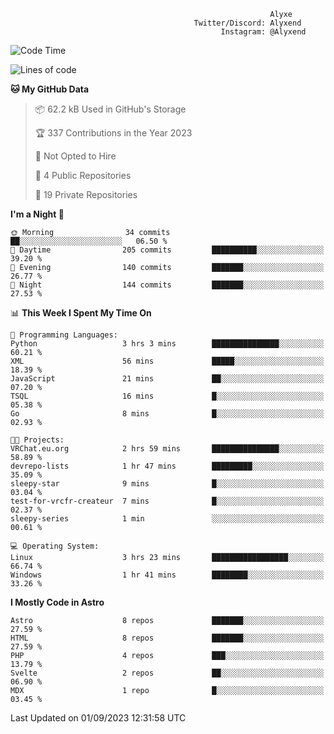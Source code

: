 ```text
                                                          Alyxe
                                         Twitter/Discord: Alyxend
                                               Instagram: @Alyxend
```

<!--START_SECTION:waka-->
![Code Time](http://img.shields.io/badge/Code%20Time-21%20hrs%2059%20mins-blue)

![Lines of code](https://img.shields.io/badge/From%20Hello%20World%20I%27ve%20Written-97.3%20thousand%20lines%20of%20code-blue)

**🐱 My GitHub Data** 

> 📦 62.2 kB Used in GitHub's Storage 
 > 
> 🏆 337 Contributions in the Year 2023
 > 
> 🚫 Not Opted to Hire
 > 
> 📜 4 Public Repositories 
 > 
> 🔑 19 Private Repositories 
 > 
**I'm a Night 🦉** 

```text
🌞 Morning                34 commits          ██░░░░░░░░░░░░░░░░░░░░░░░   06.50 % 
🌆 Daytime                205 commits         ██████████░░░░░░░░░░░░░░░   39.20 % 
🌃 Evening                140 commits         ███████░░░░░░░░░░░░░░░░░░   26.77 % 
🌙 Night                  144 commits         ███████░░░░░░░░░░░░░░░░░░   27.53 % 
```


📊 **This Week I Spent My Time On** 

```text
💬 Programming Languages: 
Python                   3 hrs 3 mins        ███████████████░░░░░░░░░░   60.21 % 
XML                      56 mins             █████░░░░░░░░░░░░░░░░░░░░   18.39 % 
JavaScript               21 mins             ██░░░░░░░░░░░░░░░░░░░░░░░   07.20 % 
TSQL                     16 mins             █░░░░░░░░░░░░░░░░░░░░░░░░   05.38 % 
Go                       8 mins              █░░░░░░░░░░░░░░░░░░░░░░░░   02.93 % 

🐱‍💻 Projects: 
VRChat.eu.org            2 hrs 59 mins       ███████████████░░░░░░░░░░   58.89 % 
devrepo-lists            1 hr 47 mins        █████████░░░░░░░░░░░░░░░░   35.09 % 
sleepy-star              9 mins              █░░░░░░░░░░░░░░░░░░░░░░░░   03.04 % 
test-for-vrcfr-createur  7 mins              █░░░░░░░░░░░░░░░░░░░░░░░░   02.37 % 
sleepy-series            1 min               ░░░░░░░░░░░░░░░░░░░░░░░░░   00.61 % 

💻 Operating System: 
Linux                    3 hrs 23 mins       █████████████████░░░░░░░░   66.74 % 
Windows                  1 hr 41 mins        ████████░░░░░░░░░░░░░░░░░   33.26 % 
```

**I Mostly Code in Astro** 

```text
Astro                    8 repos             ███████░░░░░░░░░░░░░░░░░░   27.59 % 
HTML                     8 repos             ███████░░░░░░░░░░░░░░░░░░   27.59 % 
PHP                      4 repos             ███░░░░░░░░░░░░░░░░░░░░░░   13.79 % 
Svelte                   2 repos             ██░░░░░░░░░░░░░░░░░░░░░░░   06.90 % 
MDX                      1 repo              █░░░░░░░░░░░░░░░░░░░░░░░░   03.45 % 
```




 Last Updated on 01/09/2023 12:31:58 UTC
<!--END_SECTION:waka-->
